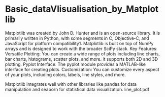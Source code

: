 # Basic_dataVIisualisation_by_Matplotlib
Matplotlib was created by John D. Hunter and is an open-source library.
It is primarily written in Python, with some segments in C, Objective-C, and JavaScript for platform compatibility1.
Matplotlib is built on top of NumPy arrays and is designed to work with the broader SciPy stack.
Key Features:
Versatile Plotting:
You can create a wide range of plots including line charts, bar charts, histograms, scatter plots, and more.
It supports both 2D and 3D plotting.
Pyplot Interface:
The pyplot module provides a MATLAB-like interface for creating plots.
Customization:
You can customize every aspect of your plots, including colors, labels, line styles, and more.

Matplotlib integrates well with other libraries like pandas for data manipulation and seaborn for statistical data visualization.
line_plot.pdf
